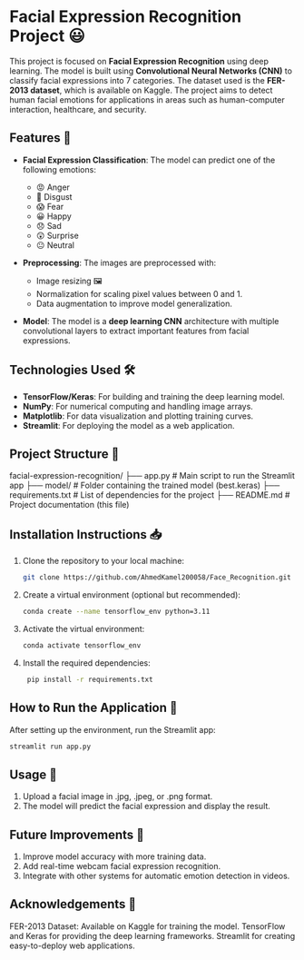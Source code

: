 # Facial Expression Recognition Project 😃

This project is focused on **Facial Expression Recognition** using deep learning. The model is built using **Convolutional Neural Networks (CNN)** to classify facial expressions into 7 categories. The dataset used is the **FER-2013 dataset**, which is available on Kaggle. The project aims to detect human facial emotions for applications in areas such as human-computer interaction, healthcare, and security.

## Features 🌟

- **Facial Expression Classification**: The model can predict one of the following emotions:
  - 😡 Anger
  - 🤢 Disgust
  - 😱 Fear
  - 😀 Happy
  - 😞 Sad
  - 😲 Surprise
  - 😐 Neutral
  
- **Preprocessing**: The images are preprocessed with:
  - Image resizing 🖼️
  - Normalization for scaling pixel values between 0 and 1.
  - Data augmentation to improve model generalization.

- **Model**: The model is a **deep learning CNN** architecture with multiple convolutional layers to extract important features from facial expressions.

## Technologies Used 🛠️

- **TensorFlow/Keras**: For building and training the deep learning model.
- **NumPy**: For numerical computing and handling image arrays.
- **Matplotlib**: For data visualization and plotting training curves.
- **Streamlit**: For deploying the model as a web application.

## Project Structure 📂

facial-expression-recognition/
├── app.py                # Main script to run the Streamlit app
├── model/                # Folder containing the trained model (best.keras)
├── requirements.txt      # List of dependencies for the project
├── README.md             # Project documentation (this file)


## Installation Instructions 📥

1. Clone the repository to your local machine:
   ```bash
   git clone https://github.com/AhmedKamel200058/Face_Recognition.git
   ```
2. Create a virtual environment (optional but recommended):
	```bash
	conda create --name tensorflow_env python=3.11
	```


3. Activate the virtual environment:
	```bash
	conda activate tensorflow_env
	```
	
4. Install the required dependencies:
	```bash
	 pip install -r requirements.txt
	```
## How to Run the Application 🚀
After setting up the environment, run the Streamlit app:
```bash
streamlit run app.py
```

## Usage 📸

1. Upload a facial image in .jpg, .jpeg, or .png format.
2. The model will predict the facial expression and display the result.

## Future Improvements 🚀
1. Improve model accuracy with more training data.
2. Add real-time webcam facial expression recognition.
3. Integrate with other systems for automatic emotion detection in videos.


## Acknowledgements 🙏
FER-2013 Dataset: Available on Kaggle for training the model.
TensorFlow and Keras for providing the deep learning frameworks.
Streamlit for creating easy-to-deploy web applications.
